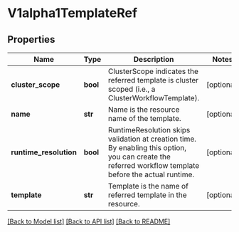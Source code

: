 # V1alpha1TemplateRef

## Properties
Name | Type | Description | Notes
------------ | ------------- | ------------- | -------------
**cluster_scope** | **bool** | ClusterScope indicates the referred template is cluster scoped (i.e., a ClusterWorkflowTemplate). | [optional] 
**name** | **str** | Name is the resource name of the template. | [optional] 
**runtime_resolution** | **bool** | RuntimeResolution skips validation at creation time. By enabling this option, you can create the referred workflow template before the actual runtime. | [optional] 
**template** | **str** | Template is the name of referred template in the resource. | [optional] 

[[Back to Model list]](../README.md#documentation-for-models) [[Back to API list]](../README.md#documentation-for-api-endpoints) [[Back to README]](../README.md)


